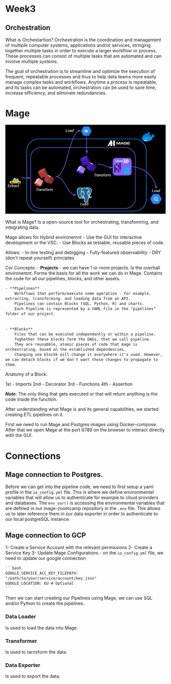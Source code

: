 # Week3

## Orchestration

What is Orchestartion?
Orchestration is the coordination and management of multiple computer systems, applications and/or services, stringing together multiple tasks in order to execute a larger workflow or process. These processes can consist of multiple tasks that are automated and can involve multiple systems.

The goal of orchestration is to streamline and optimize the execution of frequent, repeatable processes and thus to help data teams more easily manage complex tasks and workflows. Anytime a process is repeatable, and its tasks can be automated, orchestration can be used to save time, increase efficiency, and eliminate redundancies.


# Mage

![Architecture](https://github.com/PHenriquesReps/dataengineer-zoomcamp2024/blob/main/week3/image.png)

What is Mage?
Is a open-source tool for orchestrating, transfomring, and integrating data.


Mage allows for Hybrid environemnt 
    - Use the GUI for interactive development or the VSC.
    - Use Blocks as testable, reusable pieces of code.

Allows:
    - In-line testing and debigging
    - Fully-featured observability
    - DRY (don't repeat yourself) principles


Cor Concepts:
    - **Projects** - we can have 1 or more projects. Is the overhall environemnt.
        Forms the basis for all the work we can do in Mage.
        Contains the code for all our pipelines, blocks, and other assets.


    - **Pipelines**
        Workflows that perform/execute some operation - for example. extracting, transforming. and loading data from an API.
        Pipelines can contain Blocks (SQL, Python, R) and charts.
        Each Pipeline is represented by a YAML file in the "pipelines" folder of our project.


    - **Blocks** 
        Files that can be executed independently or within a pipeline.
        Toghether these blocks form the DAGs, that we call pipeline.
        They are reusabble, atomic pieces of code that mage is orchestrating, based on the established dependencies.
        Changing one blockk will change it everywhere it's used. However, we can detach blocks if we don't want those changes to propagate to them.

Anatomy of a Block:

1st - Imports
2nd - Decorator
3rd - Functions
4th - Assertion

***Note***: The only thing that gets executed or that will return anything is the code inside the function.


After understanding what Mage is and its general capabilities, we started creating ETL pipelines on it.


First we need to run Mage and Postgres images using Docker-compose. 
After that we open Mage at the port 6789 on the browser to interact directly with the GUI.

# Connections

## Mage connection to Postgres.

Before we can get into the pipeline code, we need to first setup a yaml profile in the `io_config.yml` file. This is where we define environmental variables that will allow us to authenticate for example to cloud providers and databases.
The `env_var()` is accessing the environmental variables that are defined in our mage-zoomcamp repository in the `.env` file.
This allows us to later reference them in our data exporter in order to authenticate to our local postgreSQL instance.

## Mage connection to GCP
1- Create a Service Account with the relevant permissions
2- Create a Service Key
3- Update Mage Configurations
    - on the `io_config.yml` file, we need to update our google connection
   
    ```bash
    GOOGLE_SERVICE_ACC_KEY_FILEPATH: "/path/to/your/service/account/key.json"
    GOOGLE_LOCATION: EU # Optional
    ```

Then we can start creating our Pipelines using Mage, we can use SQL and/or Python to create the pipelines.

### Data Loader
Is used to load the data into Mage.

### Transformer
Is used to tarnsform the data. 

### Data Exporter
Is used to export the data.

